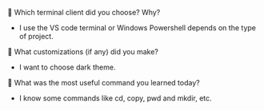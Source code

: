 📌 Which terminal client did you choose? Why?
- I use the VS code terminal or Windows Powershell depends on the type of project.

📌 What customizations (if any) did you make?
- I want to choose dark theme.

📌 What was the most useful command you learned today?
- I know some commands like cd, copy, pwd and mkdir, etc.